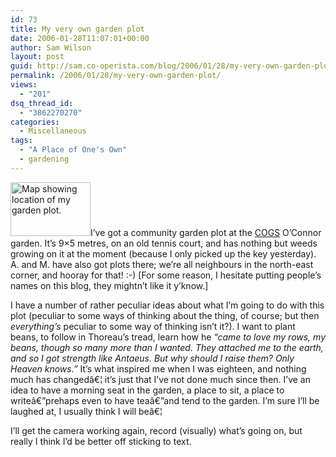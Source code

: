 ```yaml
---
id: 73
title: My very own garden plot
date: 2006-01-28T11:07:01+00:00
author: Sam Wilson
layout: post
guid: http://sam.co-operista.com/blog/2006/01/28/my-very-own-garden-plot/
permalink: /2006/01/28/my-very-own-garden-plot/
views:
  - "201"
dsq_thread_id:
  - "3862270270"
categories:
  - Miscellaneous
tags:
  - "A Place of One's Own"
  - gardening
---
```

<img id="image74" src="http://samwilson.id.au/wp-content/uploads/2006/01/garden_map.thumbnail.jpg" alt="Map showing location of my garden plot." height="86" width="128" class="alignright" />I’ve got a community garden plot at the [COGS](http://www.cogs.asn.au/ "Canberra Organic Growers Society") O’Connor garden. It’s 9×5 metres, on an old tennis court, and has nothing but weeds growing on it at the moment (because I only picked up the key yesterday). A. and M. have also got plots there; we’re all neighbours in the north-east corner, and hooray for that! :-) [For some reason, I hesitate putting people’s names on this blog, they mightn’t like it y’know.]

I have a number of rather peculiar ideas about what I’m going to do with this plot (peculiar to some ways of thinking about the thing, of course; but then _everything’s_ peculiar to some way of thinking isn’t it?). I want to plant beans, to follow in Thoreau’s tread, learn how he <span style="font-style: italic">“came to love my rows, my beans, though so many more than I wanted. They attached me to the earth, and so I got strength like Antaeus. But why should I raise them? Only Heaven knows.” </span>It’s what inspired me when I was eighteen, and nothing much has changedâ€¦ it’s just that I’ve not done much since then. I’ve an idea to have a morning seat in the garden, a place to sit, a place to writeâ€”prehaps even to have teaâ€”and tend to the garden. I’m sure I’ll be laughed at, I usually think I will beâ€¦

I’ll get the camera working again, record (visually) what’s going on, but really I think I’d be better off sticking to text.